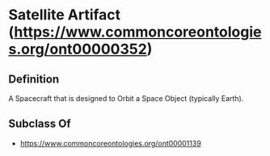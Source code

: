 # Satellite Artifact (https://www.commoncoreontologies.org/ont00000352)

## Definition
A Spacecraft that is designed to Orbit a Space Object (typically Earth).

## Subclass Of
- https://www.commoncoreontologies.org/ont00001139


